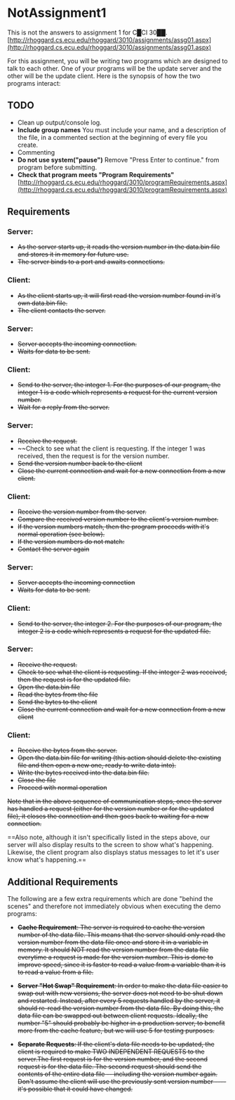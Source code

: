 # NotAssignment1
This is not the answers to assignment 1 for C█CI 30██.
[http://rhoggard.cs.ecu.edu/rhoggard/3010/assignments/assg01.aspx](http://rhoggard.cs.ecu.edu/rhoggard/3010/assignments/assg01.aspx)

For this assignment, you will be writing two programs which are designed to talk to each other. One of your programs will be the update server and the other will be the update client. Here is the synopsis of how the two programs interact:

## TODO
- Clean up output/console log.
- **Include group names** You must include your name, and a description of the file, in a commented section at the beginning of every file you create.
- Commenting
- **Do not use system("pause")** Remove "Press Enter to continue." from program before submitting.
- **Check that program meets "Program Requirements"** [http://rhoggard.cs.ecu.edu/rhoggard/3010/programRequirements.aspx](http://rhoggard.cs.ecu.edu/rhoggard/3010/programRequirements.aspx)

## Requirements
### Server:
- ~~As the server starts up, it reads the version number in the data.bin file and stores it in memory for future use.~~
- ~~The server binds to a port and awaits connections.~~
### Client:
- ~~As the client starts up, it will first read the version number found in it's own data.bin file.~~
- ~~The client contacts the server.~~
### Server:
- ~~Server accepts the incoming connection.~~
- ~~Waits for data to be sent.~~
### Client:
- ~~Send to the server, the integer 1. For the purposes of our program, the integer 1 is a code which represents a request for the current version number.~~
- ~~Wait for a reply from the server.~~
### Server:

- ~~Receive the request.~~
- ~~Check to see what the client is requesting. If the integer 1 was received, then the request is for the version number.
- ~~Send the version number back to the client~~
- ~~Close the current connection and wait for a new connection from a new client.~~
### Client:

- ~~Receive the version number from the server.~~
- ~~Compare the received version number to the client's version number.~~
- ~~If the version numbers match, then the program proceeds with it's normal operation (see below).~~
- ~~If the version numbers do not match:~~
- ~~Contact the server again~~
### Server:

- ~~Server accepts the incoming connection~~
- ~~Waits for data to be sent.~~
### Client:

- ~~Send to the server, the integer 2. For the purposes of our program, the integer 2 is a code which represents a request for the updated file.~~
### Server:

- ~~Receive the request.~~
- ~~Check to see what the client is requesting. If the integer 2 was received, then the request is for the updated file.~~
- ~~Open the data.bin file~~
- ~~Read the bytes from the file~~
- ~~Send the bytes to the client~~
- ~~Close the current connection and wait for a new connection from a new client~~
### Client:

- ~~Receive the bytes from the server.~~
- ~~Open the data.bin file for writing (this action should delete the existing file and then open a new one, ready to write data into).~~
- ~~Write the bytes received into the data.bin file.~~
- ~~Close the file~~
- ~~Proceed with normal operation~~

~~Note that in the above sequence of communication steps, once the server has handled a request (either for the version number or for the updated file), it closes the connection and then goes back to waiting for a new connection.~~

==Also note, although it isn't specifically listed in the steps above, our server will also display results to the screen to show what's happening. Likewise, the client program also displays status messages to let it's user know what's happening.==

## Additional Requirements

The following are a few extra requirements which are done "behind the scenes" and therefore not immediately obvious when executing the demo programs:

-   ~~**Cache Requirement**: The server is required to cache the version number of the data file. This means that the server should only read the version number from the data file once and store it in a variable in memory. It should NOT read the version number from the data file everytime a request is made for the version number. This is done to improve speed, since it is faster to read a value from a variable than it is to read a value from a file.~~
    
-   ~~**Server "Hot Swap" Requirement**: In order to make the data file easier to swap out with new versions, the server does not need to be shut down and restarted. Instead, after every 5 requests handled by the server, it should re-read the version number from the data file. By doing this, the data file can be swapped out between client requests. Ideally, the number "5" should probably be higher in a production server, to benefit more from the cache feature, but we will use 5 for testing purposes.~~
    
-   ~~**Separate Requests**: If the client's data file needs to be updated, the client is required to make TWO INDEPENDENT REQUESTS to the server.The first request is for the version number, and the second request is for the data file. The second request should send the contents of the entire data file -- including the version number again. Don't assume the client will use the previously sent version number ---- it's possible that it could have changed.~~
